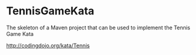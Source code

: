 # TennisGameKata

The skeleton of a Maven project that can be used to implement the Tennis Game Kata

http://codingdojo.org/kata/Tennis